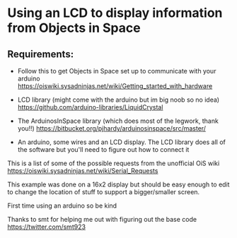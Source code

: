 # Using an LCD to display information from Objects in Space

## Requirements:

* Follow this to get Objects in Space set up to communicate with your arduino https://oiswiki.sysadninjas.net/wiki/Getting_started_with_hardware

* LCD library (might come with the arduino but im big noob so no idea) https://github.com/arduino-libraries/LiquidCrystal

* The ArduinosInSpace library (which does most of the legwork, thank you!!) https://bitbucket.org/pjhardy/arduinosinspace/src/master/

* An arduino, some wires and an LCD display. The LCD library does all of the software but you'll need to figure out how to connect it

This is a list of some of the possible requests from the unofficial OiS wiki https://oiswiki.sysadninjas.net/wiki/Serial_Requests

This example was done on a 16x2 display but should be easy enough to edit to change the location of stuff to support a bigger/smaller screen.

First time using an arduino so be kind 

Thanks to smt for helping me out with figuring out the base code https://twitter.com/smt923

